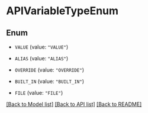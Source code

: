 # APIVariableTypeEnum

## Enum


* `VALUE` (value: `"VALUE"`)

* `ALIAS` (value: `"ALIAS"`)

* `OVERRIDE` (value: `"OVERRIDE"`)

* `BUILT_IN` (value: `"BUILT_IN"`)

* `FILE` (value: `"FILE"`)


[[Back to Model list]](../README.md#documentation-for-models) [[Back to API list]](../README.md#documentation-for-api-endpoints) [[Back to README]](../README.md)


